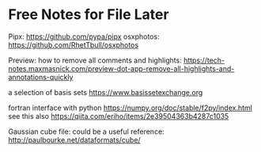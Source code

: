 # Free Notes for File Later
Pipx: https://github.com/pypa/pipx
osxphotos: https://github.com/RhetTbull/osxphotos

Preview: how to remove all comments and highlights:
https://tech-notes.maxmasnick.com/preview-dot-app-remove-all-highlights-and-annotations-quickly

a selection of basis sets
https://www.basissetexchange.org

fortran interface with python
https://numpy.org/doc/stable/f2py/index.html
see this also 
https://qiita.com/eriho/items/2e39504363b4287c1035

Gaussian cube file:
could be a useful reference: http://paulbourke.net/dataformats/cube/

